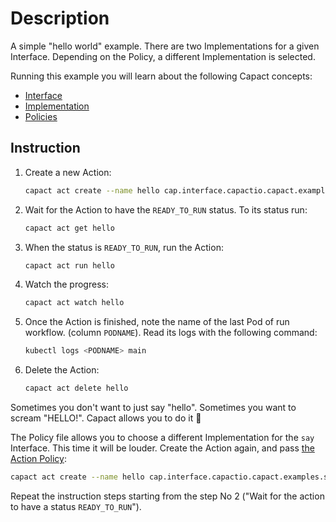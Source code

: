 # Description

A simple "hello world" example. There are two Implementations for a given Interface. Depending on the Policy, a different Implementation is selected.

Running this example you will learn about the following Capact concepts:
- [Interface](https://github.com/capactio/capact/blob/main/ocf-spec/0.0.1/README.md#interface)
- [Implementation](https://github.com/capactio/capact/blob/main/ocf-spec/0.0.1/README.md#implementation)
- [Policies](https://capact.io/docs/next/feature/policies/overview)

## Instruction

1. Create a new Action:

   ```bash
   capact act create --name hello cap.interface.capactio.capact.examples.simple.greet
   ```

1. Wait for the Action to have the `READY_TO_RUN` status. To its status run:

   ```bash
   capact act get hello
   ```

1. When the status is `READY_TO_RUN`, run the Action:

   ```bash
   capact act run hello
   ```

1. Watch the progress:

   ```bash
   capact act watch hello
   ```

1. Once the Action is finished, note the name of the last Pod of run workflow. (column `PODNAME`). Read its logs with the following command:

   ```bash
   kubectl logs <PODNAME> main
   ```

1. Delete the Action:

   ```bash
   capact act delete hello
   ```

Sometimes you don't want to just say "hello". Sometimes you want to scream "HELLO!". Capact allows you to do it 🙂

The Policy file allows you to choose a different Implementation for the `say` Interface. This time it will be louder. Create the Action again, and pass [the Action Policy](./policy.yaml):

```bash
capact act create --name hello cap.interface.capactio.capact.examples.simple.greet --action-policy-from-file ./policy.yaml
```

Repeat the instruction steps starting from the step No 2 ("Wait for the action to have a status `READY_TO_RUN`").
